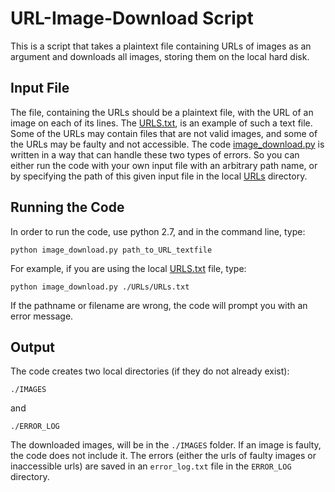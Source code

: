 # URL-Image-Download Script

This is a script that takes a plaintext file containing URLs of images as an argument and downloads all images, storing them on the local hard disk.

## Input File
The file, containing the URLs should be a plaintext file, with the URL of an image on each of its lines. The [URLS.txt](https://github.com/fkamiab/url_problem/blob/master/URLs/URLs.txt), is an example of such a text file. Some of the URLs may contain files that are not valid images, and some of the URLs may be faulty and not accessible. The code [image_download.py](https://github.com/fkamiab/url_problem/blob/master/image_download.py) is written in a way that can handle these two types of errors. So you can either run the code with your own input file with an arbitrary path name, or by specifying the path of this given input file in the local [URLs](https://github.com/fkamiab/url_problem/tree/master/URLs) directory.

## Running the Code
In order to run the code, use python 2.7, and in the command line, type:

~~~~
python image_download.py path_to_URL_textfile
~~~~

For example, if you are using the local [URLS.txt](https://github.com/fkamiab/url_problem/blob/master/URLs/URLs.txt) file, type:

~~~~
python image_download.py ./URLs/URLs.txt
~~~~

If the pathname or filename are wrong, the code will prompt you with an error message.

## Output

The code creates two local directories (if they do not already exist):

~~~~
./IMAGES
~~~~

and

~~~~
./ERROR_LOG
~~~~


The downloaded images, will be in the `./IMAGES` folder. If an image is faulty, the code does not include it. The errors (either the urls of faulty images or inaccessible urls) are saved in an `error_log.txt` file in the `ERROR_LOG` directory.



